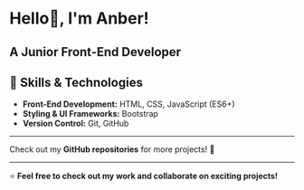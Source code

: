 # Hello👋, I'm Anber! 

A **Junior Front-End Developer**
---

## 🚀 **Skills & Technologies**  

- **Front-End Development:** HTML, CSS, JavaScript (ES6+) 
- **Styling & UI Frameworks:** Bootstrap
- **Version Control:** Git, GitHub

---

Check out my **GitHub repositories** for more projects! 🚀  

---
⭐ **Feel free to check out my work and collaborate on exciting projects!**  
